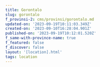 ```yaml
---
title: Gorontalo
slug: gorontalo
f_provinsi-2: cms/provinsi/gorontalo.md
updated-on: '2023-09-19T10:11:03.349Z'
created-on: '2023-09-10T16:28:04.901Z'
published-on: '2023-09-19T10:12:01.520Z'
f_same-with-province-name: true
f_featured: false
f_discover: false
layout: '[location].html'
tags: location
---
```



